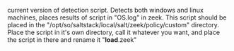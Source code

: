 current version of detection script. Detects both windows and linux machines, places results of script in "OS.log"
in zeek. This script should be placed in the "/opt/so/saltstack/local/salt/zeek/policy/custom" directory. Place the script in it's own directory,
call it whatever you want, and place the script in there and rename it "__load__.zeek"

